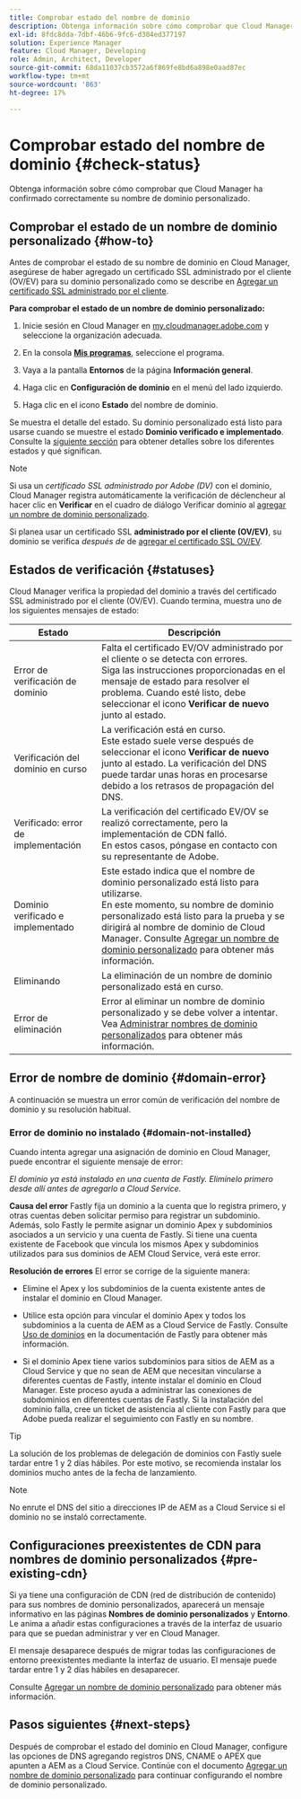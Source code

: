 ```yaml
---
title: Comprobar estado del nombre de dominio
description: Obtenga información sobre cómo comprobar que Cloud Manager ha confirmado correctamente su nombre de dominio personalizado.
exl-id: 8fdc8dda-7dbf-46b6-9fc6-d304ed377197
solution: Experience Manager
feature: Cloud Manager, Developing
role: Admin, Architect, Developer
source-git-commit: 68da11037cb3572a6f869fe8bd6a898e0aad87ec
workflow-type: tm+mt
source-wordcount: '863'
ht-degree: 17%

---
```



# Comprobar estado del nombre de dominio {#check-status}

Obtenga información sobre cómo comprobar que Cloud Manager ha confirmado correctamente su nombre de dominio personalizado.

## Comprobar el estado de un nombre de dominio personalizado {#how-to}

Antes de comprobar el estado de su nombre de dominio en Cloud Manager, asegúrese de haber agregado un certificado SSL administrado por el cliente (OV/EV) para su dominio personalizado como se describe en [Agregar un certificado SSL administrado por el cliente](/help/implementing/cloud-manager/managing-ssl-certifications/add-ssl-certificate.md##add-customer-managed-ssl-cert).

**Para comprobar el estado de un nombre de dominio personalizado:**

1. Inicie sesión en Cloud Manager en [my.cloudmanager.adobe.com](https://my.cloudmanager.adobe.com/) y seleccione la organización adecuada.

1. En la consola **[Mis programas](/help/implementing/cloud-manager/navigation.md#my-programs)**, seleccione el programa.

1. Vaya a la pantalla **Entornos** de la página **Información general**.

1. Haga clic en **Configuración de dominio** en el menú del lado izquierdo.

1. Haga clic en el icono **Estado** del nombre de dominio.

Se muestra el detalle del estado. Su dominio personalizado está listo para usarse cuando se muestre el estado **Dominio verificado e implementado**. Consulte la [siguiente sección](#statuses) para obtener detalles sobre los diferentes estados y qué significan.

>[!NOTE]
>
>Si usa un *certificado SSL administrado por Adobe (DV)* con el dominio, Cloud Manager registra automáticamente la verificación de déclencheur al hacer clic en **Verificar** en el cuadro de diálogo Verificar dominio al [agregar un nombre de dominio personalizado](/help/implementing/cloud-manager/custom-domain-names/add-custom-domain-name.md).
>
>Si planea usar un certificado SSL **administrado por el cliente (OV/EV)**, su dominio se verifica *después de* de [agregar el certificado SSL OV/EV](/help/implementing/cloud-manager/managing-ssl-certifications/add-ssl-certificate.md).


## Estados de verificación {#statuses}

Cloud Manager verifica la propiedad del dominio a través del certificado SSL administrado por el cliente (OV/EV). Cuando termina, muestra uno de los siguientes mensajes de estado:

| Estado | Descripción |
| --- | --- |
| Error de verificación de dominio | Falta el certificado EV/OV administrado por el cliente o se detecta con errores.<br> Siga las instrucciones proporcionadas en el mensaje de estado para resolver el problema. Cuando esté listo, debe seleccionar el icono **Verificar de nuevo** junto al estado. |
| Verificación del dominio en curso | La verificación está en curso.<br>Este estado suele verse después de seleccionar el icono **Verificar de nuevo** junto al estado. La verificación del DNS puede tardar unas horas en procesarse debido a los retrasos de propagación del DNS. |
| Verificado: error de implementación | La verificación del certificado EV/OV se realizó correctamente, pero la implementación de CDN falló.<br>En estos casos, póngase en contacto con su representante de Adobe. |
| Dominio verificado e implementado | Este estado indica que el nombre de dominio personalizado está listo para utilizarse.<br>En este momento, su nombre de dominio personalizado está listo para la prueba y se dirigirá al nombre de dominio de Cloud Manager. Consulte [Agregar un nombre de dominio personalizado](/help/implementing/cloud-manager/custom-domain-names/add-custom-domain-name.md) para obtener más información. |
| Eliminando | La eliminación de un nombre de dominio personalizado está en curso. |
| Error de eliminación | Error al eliminar un nombre de dominio personalizado y se debe volver a intentar.<br>Vea [Administrar nombres de dominio personalizados](/help/implementing/cloud-manager/custom-domain-names/managing-custom-domain-names.md) para obtener más información. |


## Error de nombre de dominio {#domain-error}

A continuación se muestra un error común de verificación del nombre de dominio y su resolución habitual.

### Error de dominio no instalado {#domain-not-installed}

<!-- This error may occur during domain validation of the EV/OV certificate even after you have checked that the certificate has been updated appropriately. -->

Cuando intenta agregar una asignación de dominio en Cloud Manager, puede encontrar el siguiente mensaje de error:

*El dominio ya está instalado en una cuenta de Fastly. Elimínelo primero desde allí antes de agregarlo a Cloud Service.*

<!-- This message indicates that the domain is currently associated with a different Fastly account—typically outside of Adobe's control. To proceed, the domain must be disassociated from the other account before it can be added to the Adobe-managed Cloud Service. This issue usually occurs when the same domain is already mapped to a different origin in a non-Adobe Fastly configuration. -->

**Causa del error**
Fastly fija un dominio a la cuenta que lo registra primero, y otras cuentas deben solicitar permiso para registrar un subdominio. Además, solo Fastly le permite asignar un dominio Apex y subdominios asociados a un servicio y una cuenta de Fastly. Si tiene una cuenta existente de Facebook que vincula los mismos Apex y subdominios utilizados para sus dominios de AEM Cloud Service, verá este error.

**Resolución de errores**
El error se corrige de la siguiente manera:

* Elimine el Apex y los subdominios de la cuenta existente antes de instalar el dominio en Cloud Manager.

* Utilice esta opción para vincular el dominio Apex y todos los subdominios a la cuenta de AEM as a Cloud Service de Fastly. Consulte [Uso de dominios](https://www.fastly.com/documentation/guides/getting-started/domains/working-with-domains/working-with-domains/) en la documentación de Fastly para obtener más información.

* Si el dominio Apex tiene varios subdominios para sitios de AEM as a Cloud Service y que no sean de AEM que necesitan vincularse a diferentes cuentas de Fastly, intente instalar el dominio en Cloud Manager. Este proceso ayuda a administrar las conexiones de subdominios en diferentes cuentas de Fastly. Si la instalación del dominio falla, cree un ticket de asistencia al cliente con Fastly para que Adobe pueda realizar el seguimiento con Fastly en su nombre.

>[!TIP]
>
>La solución de los problemas de delegación de dominios con Fastly suele tardar entre 1 y 2 días hábiles. Por este motivo, se recomienda instalar los dominios mucho antes de la fecha de lanzamiento.

>[!NOTE]
>
>No enrute el DNS del sitio a direcciones IP de AEM as a Cloud Service si el dominio no se instaló correctamente.

## Configuraciones preexistentes de CDN para nombres de dominio personalizados {#pre-existing-cdn}

Si ya tiene una configuración de CDN (red de distribución de contenido) para sus nombres de dominio personalizados, aparecerá un mensaje informativo en las páginas **Nombres de dominio personalizados** y **Entorno**. Le anima a añadir estas configuraciones a través de la interfaz de usuario para que se puedan administrar y ver en Cloud Manager.

El mensaje desaparece después de migrar todas las configuraciones de entorno preexistentes mediante la interfaz de usuario. El mensaje puede tardar entre 1 y 2 días hábiles en desaparecer.

Consulte [Agregar un nombre de dominio personalizado](/help/implementing/cloud-manager/custom-domain-names/add-custom-domain-name.md) para obtener más información.

## Pasos siguientes {#next-steps}

Después de comprobar el estado del dominio en Cloud Manager, configure las opciones de DNS agregando registros DNS, CNAME o APEX que apunten a AEM as a Cloud Service. Continúe con el documento [Agregar un nombre de dominio personalizado](/help/implementing/cloud-manager/custom-domain-names/add-custom-domain-name.md) para continuar configurando el nombre de dominio personalizado.
